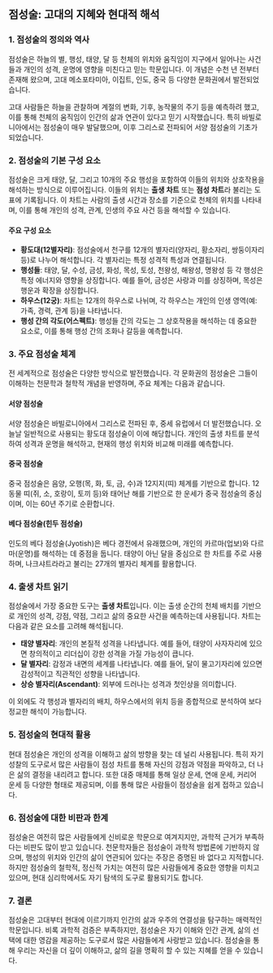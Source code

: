 ## 점성술: 고대의 지혜와 현대적 해석

### 1. 점성술의 정의와 역사

점성술은 하늘의 별, 행성, 태양, 달 등 천체의 위치와 움직임이 지구에서 일어나는 사건들과 개인의 성격, 운명에 영향을 미친다고 믿는 학문입니다. 이 개념은 수천 년 전부터 존재해 왔으며, 고대 메소포타미아, 이집트, 인도, 중국 등 다양한 문화권에서 발전되었습니다.

고대 사람들은 하늘을 관찰하며 계절의 변화, 기후, 농작물의 주기 등을 예측하려 했고, 이를 통해 천체의 움직임이 인간의 삶과 연관이 있다고 믿기 시작했습니다. 특히 바빌로니아에서는 점성술이 매우 발달했으며, 이후 그리스로 전파되어 서양 점성술의 기초가 되었습니다.

### 2. 점성술의 기본 구성 요소

점성술은 크게 태양, 달, 그리고 10개의 주요 행성을 포함하여 이들의 위치와 상호작용을 해석하는 방식으로 이루어집니다. 이들의 위치는 **출생 차트** 또는 **점성 차트**라 불리는 도표에 기록됩니다. 이 차트는 사람의 출생 시간과 장소를 기준으로 천체의 위치를 나타내며, 이를 통해 개인의 성격, 관계, 인생의 주요 사건 등을 해석할 수 있습니다.

#### 주요 구성 요소
- **황도대(12별자리)**: 점성술에서 천구를 12개의 별자리(양자리, 황소자리, 쌍둥이자리 등)로 나누어 해석합니다. 각 별자리는 특정 성격적 특성과 연결됩니다.
- **행성들**: 태양, 달, 수성, 금성, 화성, 목성, 토성, 천왕성, 해왕성, 명왕성 등 각 행성은 특정 에너지와 영향을 상징합니다. 예를 들어, 금성은 사랑과 미를 상징하며, 목성은 행운과 확장을 상징합니다.
- **하우스(12궁)**: 차트는 12개의 하우스로 나뉘며, 각 하우스는 개인의 인생 영역(예: 가족, 경력, 관계 등)을 나타냅니다.
- **행성 간의 각도(어스펙트)**: 행성들 간의 각도는 그 상호작용을 해석하는 데 중요한 요소로, 이를 통해 행성 간의 조화나 갈등을 예측합니다.

### 3. 주요 점성술 체계

전 세계적으로 점성술은 다양한 방식으로 발전했습니다. 각 문화권의 점성술은 그들이 이해하는 천문학과 철학적 개념을 반영하며, 주요 체계는 다음과 같습니다.

#### 서양 점성술
서양 점성술은 바빌로니아에서 그리스로 전파된 후, 중세 유럽에서 더 발전했습니다. 오늘날 일반적으로 사용되는 황도대 점성술이 이에 해당합니다. 개인의 출생 차트를 분석하여 성격과 운명을 해석하고, 현재의 행성 위치와 비교해 미래를 예측합니다.

#### 중국 점성술
중국 점성술은 음양, 오행(목, 화, 토, 금, 수)과 12지지(띠) 체계를 기반으로 합니다. 12동물 띠(쥐, 소, 호랑이, 토끼 등)와 태어난 해를 기반으로 한 운세가 중국 점성술의 중심이며, 이는 60년 주기로 순환합니다.

#### 베다 점성술(힌두 점성술)
인도의 베다 점성술(Jyotish)은 베다 경전에서 유래했으며, 개인의 카르마(업보)와 다르마(운명)를 해석하는 데 중점을 둡니다. 태양이 아닌 달을 중심으로 한 차트를 주로 사용하며, 나크샤트라라고 불리는 27개의 별자리 체계를 활용합니다.

### 4. 출생 차트 읽기

점성술에서 가장 중요한 도구는 **출생 차트**입니다. 이는 출생 순간의 천체 배치를 기반으로 개인의 성격, 강점, 약점, 그리고 삶의 중요한 사건을 예측하는데 사용됩니다. 차트는 다음과 같은 요소를 고려해 해석됩니다.

- **태양 별자리**: 개인의 본질적 성격을 나타냅니다. 예를 들어, 태양이 사자자리에 있으면 창의적이고 리더십이 강한 성격을 가질 가능성이 큽니다.
- **달 별자리**: 감정과 내면의 세계를 나타냅니다. 예를 들어, 달이 물고기자리에 있으면 감성적이고 직관적인 성향을 나타냅니다.
- **상승 별자리(Ascendant)**: 외부에 드러나는 성격과 첫인상을 의미합니다.

이 외에도 각 행성과 별자리의 배치, 하우스에서의 위치 등을 종합적으로 분석하여 보다 정교한 해석이 가능합니다.

### 5. 점성술의 현대적 활용

현대 점성술은 개인의 성격을 이해하고 삶의 방향을 찾는 데 널리 사용됩니다. 특히 자기 성찰의 도구로서 많은 사람들이 점성 차트를 통해 자신의 강점과 약점을 파악하고, 더 나은 삶의 결정을 내리려고 합니다. 또한 대중 매체를 통해 일상 운세, 연애 운세, 커리어 운세 등 다양한 형태로 제공되며, 이를 통해 많은 사람들이 점성술을 쉽게 접하고 있습니다.

### 6. 점성술에 대한 비판과 한계

점성술은 여전히 많은 사람들에게 신비로운 학문으로 여겨지지만, 과학적 근거가 부족하다는 비판도 많이 받고 있습니다. 천문학자들은 점성술이 과학적 방법론에 기반하지 않으며, 행성의 위치와 인간의 삶이 연관되어 있다는 주장은 증명된 바 없다고 지적합니다. 하지만 점성술의 철학적, 정신적 가치는 여전히 많은 사람들에게 중요한 영향을 미치고 있으며, 현대 심리학에서도 자기 탐색의 도구로 활용되기도 합니다.

### 7. 결론

점성술은 고대부터 현대에 이르기까지 인간의 삶과 우주의 연결성을 탐구하는 매력적인 학문입니다. 비록 과학적 검증은 부족하지만, 점성술은 자기 이해와 인간 관계, 삶의 선택에 대한 영감을 제공하는 도구로서 많은 사람들에게 사랑받고 있습니다. 점성술을 통해 우리는 자신을 더 깊이 이해하고, 삶의 길을 명확히 할 수 있는 지혜를 얻을 수 있습니다.